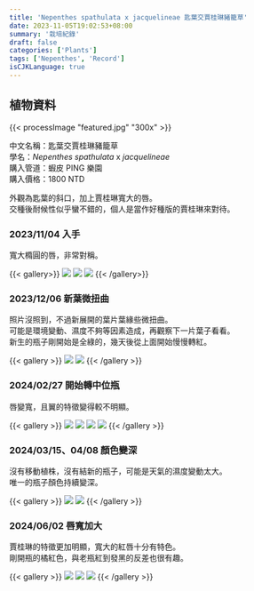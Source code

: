 ```yaml
---
title: 'Nepenthes spathulata x jacquelineae 匙葉交賈桂琳豬籠草'
date: 2023-11-05T19:02:53+08:00
summary: '栽培紀錄'
draft: false
categories: ['Plants']
tags: ['Nepenthes', 'Record']
isCJKLanguage: true
---
```


## 植物資料

{{< processImage "featured.jpg" "300x" >}}

中文名稱：匙葉交賈桂琳豬籠草  
學名：*Nepenthes spathulata* x *jacquelineae*  
購入管道：蝦皮 PING 樂園  
購入價格：1800 NTD  

外觀為匙葉的斜口，加上賈桂琳寬大的唇。  
交種後耐候性似乎蠻不錯的，個人是當作好種版的賈桂琳來對待。  

### 2023/11/04 入手

寬大橢圓的唇，非常對稱。  

{{< gallery>}}
  <img src="./images/2023-11-04(1).jpg" class="grid-w33">
  <img src="./images/2023-11-04(2).jpg" class="grid-w33">
  <img src="./images/2023-11-04(3).jpg" class="grid-w33">
{{< /gallery>}}

### 2023/12/06 新葉微扭曲

照片沒照到，不過新展開的葉片葉緣些微扭曲。  
可能是環境變動、濕度不夠等因素造成，再觀察下一片葉子看看。  
新生的瓶子剛開始是全綠的，幾天後從上面開始慢慢轉紅。  

{{< gallery >}}
  <img src="./images/2023-12-05(1).jpg" class="grid-w65">
  <img src="./images/2023-12-05(2).jpg" class="grid-w35">
{{< /gallery >}}

### 2024/02/27 開始轉中位瓶

唇變寬，且翼的特徵變得較不明顯。  

{{< gallery >}}
  <img src="./images/2024-02-21.jpg" class="grid-w25">
  <img src="./images/2024-02-24.jpg" class="grid-w25">
  <img src="./images/2024-02-27(1).jpg" class="grid-w25">
  <img src="./images/2024-02-27(2).jpg" class="grid-w25">
{{< /gallery >}}

### 2024/03/15、04/08 顏色變深

沒有移動植株，沒有結新的瓶子，可能是天氣的濕度變動太大。  
唯一的瓶子顏色持續變深。  

{{< gallery >}}
  <img src="./images/2024-03-15.jpg" class="grid-w50">
  <img src="./images/2024-04-08.jpg" class="grid-w50">
{{< /gallery >}}

### 2024/06/02 唇寬加大

賈桂琳的特徵更加明顯，寬大的紅唇十分有特色。  
剛開瓶的橘紅色，與老瓶紅到發黑的反差也很有趣。

{{< gallery >}}
  <img src="./images/2024-06-02(3).jpg" class="grid-w33">
  <img src="./images/2024-06-02(1).jpg" class="grid-w33">
  <img src="./images/2024-06-02(2).jpg" class="grid-w33">
{{< /gallery >}}
